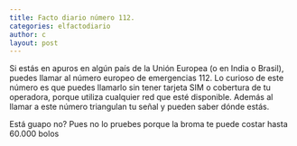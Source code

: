 ```yaml
---
title: Facto diario número 112.
categories: elfactodiario
author: c
layout: post
---
```

Si estás en apuros en algún país de la Unión Europea (o en India o Brasil), puedes llamar al número europeo de emergencias 112.
Lo curioso de este número es que puedes llamarlo sin tener tarjeta SIM o cobertura de tu operadora, porque utiliza cualquier red que esté disponible.
Además al llamar a este número triangulan tu señal y pueden saber dónde estás.

Está guapo no? Pues no lo pruebes porque la broma te puede costar hasta 60.000 bolos


